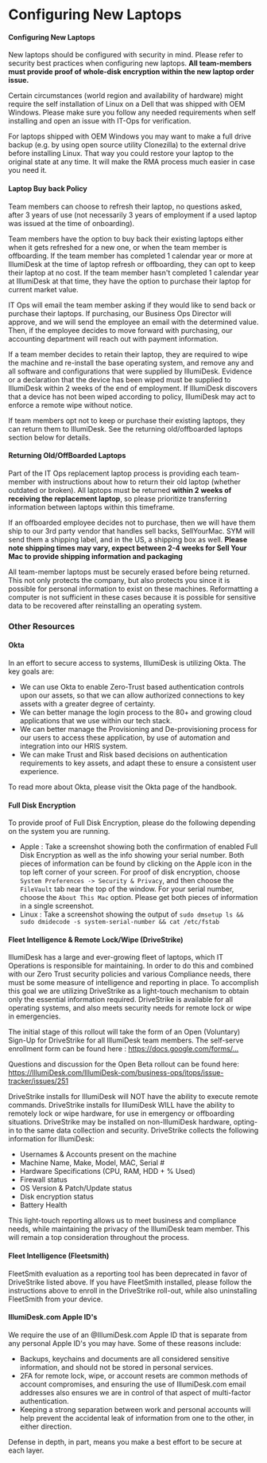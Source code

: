 # Configuring New Laptops

#### Configuring New Laptops <a id="configuring-new-laptops"></a>

New laptops should be configured with security in mind. Please refer to security best practices when configuring new laptops. **All team-members must provide proof of whole-disk encryption within the new laptop order issue.**

Certain circumstances \(world region and availability of hardware\) might require the self installation of Linux on a Dell that was shipped with OEM Windows. Please make sure you follow any needed requirements when self installing and open an issue with IT-Ops for verification.

For laptops shipped with OEM Windows you may want to make a full drive backup \(e.g. by using open source utility Clonezilla\) to the external drive before installing Linux. That way you could restore your laptop to the original state at any time. It will make the RMA process much easier in case you need it.

#### Laptop Buy back Policy <a id="laptop-buy-back-policy"></a>

Team members can choose to refresh their laptop, no questions asked, after 3 years of use \(not necessarily 3 years of employment if a used laptop was issued at the time of onboarding\).

Team members have the option to buy back their existing laptops either when it gets refreshed for a new one, or when the team member is offboarding. If the team member has completed 1 calendar year or more at IllumiDesk at the time of laptop refresh or offboarding, they can opt to keep their laptop at no cost. If the team member hasn't completed 1 calendar year at IllumiDesk  at that time, they have the option to purchase their laptop for current market value.

IT Ops will email the team member asking if they would like to send back or purchase their laptops. If purchasing, our Business Ops Director will approve, and we will send the employee an email with the determined value. Then, if the employee decides to move forward with purchasing, our accounting department will reach out with payment information.

If a team member decides to retain their laptop, they are required to wipe the machine and re-install the base operating system, and remove any and all software and configurations that were supplied by IllumiDesk. Evidence or a declaration that the device has been wiped must be supplied to IllumiDesk within 2 weeks of the end of employment. If IllumiDesk discovers that a device has not been wiped according to policy, IllumiDesk  may act to enforce a remote wipe without notice.

If team members opt not to keep or purchase their existing laptops, they can return them to IllumiDesk. See the returning old/offboarded laptops section below for details.

#### Returning Old/OffBoarded Laptops <a id="returning-oldoffboarded-laptops"></a>

Part of the IT Ops replacement laptop process is providing each team-member with instructions about how to return their old laptop \(whether outdated or broken\). All laptops must be returned **within 2 weeks of receiving the replacement laptop**, so please prioritize transferring information between laptops within this timeframe.

If an offboarded employee decides not to purchase, then we will have them ship to our 3rd party vendor that handles sell backs, SellYourMac. SYM will send them a shipping label, and in the US, a shipping box as well. **Please note shipping times may vary, expect between 2-4 weeks for Sell Your Mac to provide shipping information and packaging**

All team-member laptops must be securely erased before being returned. This not only protects the company, but also protects you since it is possible for personal information to exist on these machines. Reformatting a computer is not sufficient in these cases because it is possible for sensitive data to be recovered after reinstalling an operating system.

### Other Resources <a id="other-resources"></a>

#### Okta <a id="okta"></a>

In an effort to secure access to systems, IllumiDesk is utilizing Okta. The key goals are:

* We can use Okta to enable Zero-Trust based authentication controls upon our assets, so that we can allow authorized connections to key assets with a greater degree of certainty.
* We can better manage the login process to the 80+ and growing cloud applications that we use within our tech stack.
* We can better manage the Provisioning and De-provisioning process for our users to access these application, by use of automation and integration into our HRIS system.
* We can make Trust and Risk based decisions on authentication requirements to key assets, and adapt these to ensure a consistent user experience.

To read more about Okta, please visit the Okta page of the handbook.

#### Full Disk Encryption <a id="full-disk-encryption"></a>

To provide proof of Full Disk Encryption, please do the following depending on the system you are running.

* Apple : Take a screenshot showing both the confirmation of enabled Full Disk Encryption as well as the info showing your serial number. Both pieces of information can be found by clicking on the Apple icon in the top left corner of your screen. For proof of disk encryption, choose `System Preferences -> Security & Privacy`, and then choose the `FileVault` tab near the top of the window. For your serial number, choose the `About This Mac` option. Please get both pieces of information in a single screenshot.
* Linux : Take a screenshot showing the output of `sudo dmsetup ls && sudo dmidecode -s system-serial-number && cat /etc/fstab`

#### Fleet Intelligence & Remote Lock/Wipe \(DriveStrike\) <a id="fleet-intelligence--remote-lockwipe-drivestrike"></a>

IllumiDesk has a large and ever-growing fleet of laptops, which IT Operations is responsible for maintaining. In order to do this and combined with our Zero Trust security policies and various Compliance needs, there must be some measure of intelligence and reporting in place. To accomplish this goal we are utilizing DriveStrike as a light-touch mechanism to obtain only the essential information required. DriveStrike is available for all operating systems, and also meets security needs for remote lock or wipe in emergencies.

The initial stage of this rollout will take the form of an Open \(Voluntary\) Sign-Up for DriveStrike for all IllumiDesk team members. The self-serve enrollment form can be found here : https://docs.google.com/forms/…

Questions and discussion for the Open Beta rollout can be found here: https://IllumiDesk.com/IllumiDesk-com/business-ops/itops/issue-tracker/issues/251

DriveStrike installs for IllumiDesk will NOT have the ability to execute remote commands. DriveStrike installs for IllumiDesk WILL have the ability to remotely lock or wipe hardware, for use in emergency or offboarding situations. DriveStrike may be installed on non-IllumiDesk hardware, opting-in to the same data collection and security. DriveStrike collects the following information for IllumiDesk:

* Usernames & Accounts present on the machine
* Machine Name, Make, Model, MAC, Serial \#
* Hardware Specifications \(CPU, RAM, HDD + % Used\)
* Firewall status
* OS Version & Patch/Update status
* Disk encryption status
* Battery Health

This light-touch reporting allows us to meet business and compliance needs, while maintaining the privacy of the IllumiDesk team member. This will remain a top consideration throughout the process.

#### Fleet Intelligence \(Fleetsmith\) <a id="fleet-intelligence-fleetsmith"></a>

FleetSmith evaluation as a reporting tool has been deprecated in favor of DriveStrike listed above. If you have FleetSmith installed, please follow the instructions above to enroll in the DriveStrike roll-out, while also uninstalling FleetSmith from your device.

#### IllumiDesk.com Apple ID's <a id="gitlabcom-apple-ids"></a>

We require the use of an @IllumiDesk.com Apple ID that is separate from any personal Apple ID's you may have. Some of these reasons include:

* Backups, keychains and documents are all considered sensitive information, and should not be stored in personal services.
* 2FA for remote lock, wipe, or account resets are common methods of account compromises, and ensuring the use of IllumiDesk.com email addresses also ensures we are in control of that aspect of multi-factor authentication.
* Keeping a strong separation between work and personal accounts will help prevent the accidental leak of information from one to the other, in either direction.

Defense in depth, in part, means you make a best effort to be secure at each layer.

